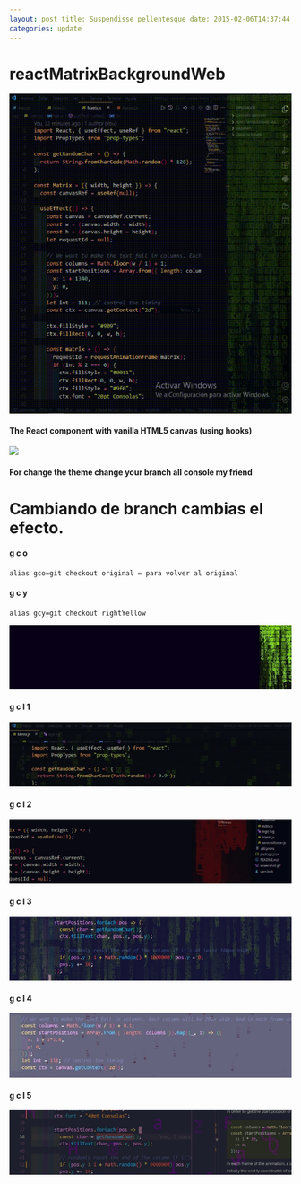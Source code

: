```yaml
---
layout: post title: Suspendisse pellentesque date: 2015-02-06T14:37:44.000Z
categories: update
---
```

# reactMatrixBackgroundWeb

<img src="/images/fulls/emtheme/rightyellow.gif" class="fit image">

#### The React component with vanilla HTML5 canvas (using hooks)

<img src="/images/fulls/emtheme/screenshot.gif" class="fit image">

#### For change the theme change your branch all console my friend

# Cambiando de branch cambias el efecto.

#### g c o
```
alias gco=git checkout original = para volver al original
```

#### g c y
```
alias gcy=git checkout rightYellow
```

<img src="/images/fulls/emtheme/rightyellowTrim.jpg" class="fit image" ref="rightYellowTrim">

#### g c l 1
<img src="/images/fulls/emtheme/gcl1.png" class="fit image" ref="glc1">

#### g c l 2
<img src="/images/fulls/emtheme/gcl2.png" class="fit image" ref="glc2">

#### g c l 3
<img src="/images/fulls/emtheme/gcl3.png" class="fit image" ref="glc3">

#### g c l 4
<img src="/images/fulls/emtheme/gcl4.jpg" class="fit image" ref="glc4">

#### g c l 5
<img src="/images/fulls/emtheme/gcl5.png" class="fit image" ref="glc5">
